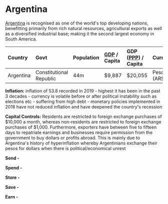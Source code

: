 # Argentina

[Argentina](https://en.wikipedia.org/wiki/Argentina) is recognised as one of the world's top developing nations, benefitting primarily from rich natural resources, agricultural exports as well as a diversified industrial base; making it the second largest economy in South America. 

| **Country** | Govt | Population | [GDP](https://en.wikipedia.org/wiki/Gross_domestic_product) / Capita | GDP \([PPP](https://en.wikipedia.org/wiki/Purchasing_power_parity)\) / Capita | Currency | Capital Controls |
| :--- | :--- | :--- | :--- | :--- | :--- | :--- |
| Argentina | Constitutional Republic  | 44m | $9,887 | $20,055 | Peso \(ARS\) | Yes |

**Inflation:** inflation of 53.8 recorded in 2019 - highest it has been in the past 3 decades - currency is volatile before or after political instability such as elections etc - suffering from high debt - monetary policies implemented in 2018 have not reduced inflation and have deepened the country's recession

**Capital Controls:** Residents are restricted to foreign exchange purchases of $10,000 a month, whereas non-residents are restricted to foreign exchange purchases of $1,000. Furthermore, exporters have between five to fifteen days to repatriate earnings and businesses require permission from the government to buy dollars or profits abroad. This is mainly due to Argentina's history of hyperinflation whereby Argentinians exchange their pesos for dollars when there is political/economical unrest

**Send -** 

**Spend -** 

**Store -** 

**Save -** 

**Earn -** 

